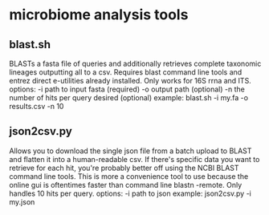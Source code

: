 # microbiome analysis tools

## blast.sh
BLASTs a fasta file of queries and additionally retrieves complete taxonomic lineages outputting all to a csv. Requires blast command line tools and entrez direct e-utilities already installed. Only works for 16S rrna and ITS.
options:
  -i path to input fasta (required)
  -o output path (optional)
  -n the number of hits per query desired (optional)
example: blast.sh -i my.fa -o results.csv -n 10

## json2csv.py
Allows you to download the single json file from a batch upload to BLAST and flatten it into a human-readable csv. If there's specific data you want to retrieve for each hit, you're probably better off using the NCBI BLAST command line tools. This is more a convenience tool to use because the online gui is oftentimes faster than command line blastn -remote. Only handles 10 hits per query.
options:
  -i path to json
example: json2csv.py -i my.json
